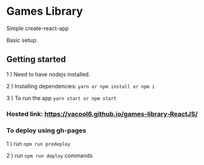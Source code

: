 # Games Library 

Simple create-react-app

Basic setup:

## Getting started

1 ) Need to have nodejs installed.

2 ) Installing dependencies: `yarn or npm install or npm i`

3 ) To run the app `yarn start or npm start`

### Hosted link: https://vacool6.github.io/games-library-ReactJS/

### To deploy using gh-pages

1 ) run `npm run predeploy`

2 )  run `npm run deploy` commands


